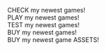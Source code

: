 CHECK  my newest games!                                                                                                                                                                                                                   
PLAY   my newest games!                                                                                                                                                                                                                   
TEST   my newest games!                                                                                                                                                                                                                   
BUY    my newest games!                                                                                                                                                                                                                   
BUY    my newest game ASSETS!                                                                                                                                                                                                              
